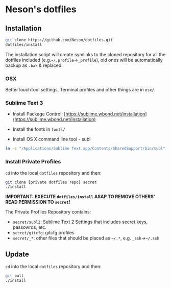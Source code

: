 Neson's dotfiles
================

## Installation

```bash
git clone https://github.com/Neson/dotfiles.git
dotfiles/install
```
The installation script will create symlinks to the cloned repository for all the dotfiles included (e.g.`~/.profile`→`_profile`), old ones will be automatically backup as `.bak` & replaced.

### OSX

BetterTouchTool settings, Terminal profiles and other things are in `osx/`.

### Sublime Text 3

* Install Package Control: [https://sublime.wbond.net/installation](https://sublime.wbond.net/installation)

* Install the fonts in `fonts/`

* Install OS X command line tool - subl

```bash
ln -s "/Applications/Sublime Text.app/Contents/SharedSupport/bin/subl" ~/bin/subl
```

### Install Private Profiles

`cd` into the local `dotfiles` repository and then:
```bash
git clone [private dotfiles repo] secret
./install
```

**IMPORTANT: EXECUTE `dotfiles/install` ASAP TO REMOVE OTHERS' READ PERMISSION TO `secret`!**

The Private Profiles Repository contains:
* `secret/subl2`: Sublime Text 2 Settings that includes secret keys, passowrds, etc.
* `secret/gitcfg`: gitcfg profiles
* `secret/_*`: other files that should be placed as `~/.*`, e.g. `_ssh`→`~/.ssh`

## Update

`cd` into the local `dotfiles` repository and then:
```bash
git pull
./install
```
